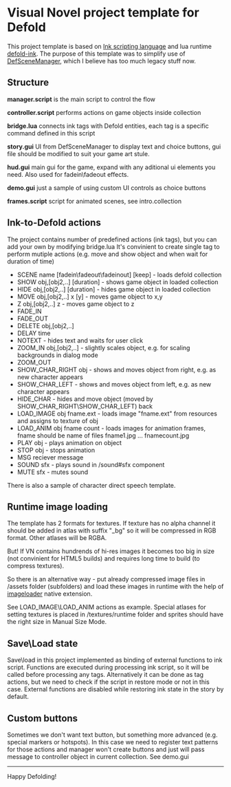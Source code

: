 # Visual Novel project template for Defold

This project template is based on [Ink scripting language](https://www.inklestudios.com/ink/) and lua runtime [defold-ink](https://github.com/abadonna/defold-ink). The purpose of this template was to simplify use of [DefSceneManager](https://github.com/abadonna/DefSceneManager), which I believe has too much legacy stuff now.

## Structure
**manager.script** is the main script to control the flow

**controller.script** performs actions on game objects inside collection

**bridge.lua** connects ink tags with Defold entities, each tag is a specific command defined in this script

**story.gui** UI from DefSceneManager to display text and choice buttons, gui file should be modified to suit your game art stule.

**hud.gui** main gui for the game, expand with any aditional ui elements you need. Also used for fadein\fadeout effects.

**demo.gui** just a sample of using custom UI controls as choice buttons

**frames.script** script for animated scenes, see intro.collection

## Ink-to-Defold actions
The project contains number of predefined actions (ink tags), but you can add your own by modifying bridge.lua
It's convinient to create single tag to perform mutiple actions (e.g. move and show object and when wait for duration of time)

* SCENE name [fadein\fadeout\fadeinout] [keep] - loads defold collection
* SHOW obj,[obj2,..] [duration] - shows game object in loaded collection
* HIDE obj,[obj2,..] [duration] - hides game object in loaded collection
* MOVE obj,[obj2,..] x [y] - moves game object to x,y
* Z obj,[obj2,..] z - moves game object to z
* FADE_IN
* FADE_OUT
* DELETE obj,[obj2,..]
* DELAY time
* NOTEXT - hides text and waits for user click
* ZOOM_IN obj,[obj2,..] - slightly scales object, e.g. for scaling backgrounds in dialog mode
* ZOOM_OUT
* SHOW_CHAR_RIGHT obj - shows and moves object from right, e.g. as new character appears
* SHOW_CHAR_LEFT - shows and moves object from left, e.g. as new character appears
* HIDE_CHAR - hides and move object (moved by SHOW_CHAR_RIGHT\SHOW_CHAR_LEFT) back
* LOAD_IMAGE obj fname.ext - loads image "fname.ext" from resources and assigns to texture of obj 
* LOAD_ANIM obj fname count - loads images for animation frames, fname should be name of files fname1.jpg ... fnamecount.jpg 
* PLAY obj - plays animation on object
* STOP obj - stops animation
* MSG reciever message
* SOUND sfx - plays sound in /sound#sfx component
* MUTE sfx - mutes sound

There is also a sample of character direct speech template.


## Runtime image loading
The template has 2 formats for textures. If texture has no alpha channel it should be added in atlas with suffix "\_bg" so it will be compressed in RGB format. Other atlases will be RGBA.

But! If VN contains hundrends of hi-res images it becomes too big in size (not convinient for HTML5 builds) and requires long time to build (to compress textures). 

So there is an alternative way - put already compressed image files in /assets folder (subfolders) and load these images in runtime with the help of [imageloader](https://github.com/Lerg/extension-imageloader) native extension. 

See LOAD_IMAGE\LOAD_ANIM actions as example. Special atlases for setting textures is placed in /textures/runtime folder and sprites should have the right size in Manual Size Mode.


## Save\Load state
Save\load in this project implemented as binding of external functions to ink script. Functions are executed during processing ink script, so it will be called before processing any tags. Alternatively it can be done as tag actions, but we need to check if the script in restore mode or not in this case. External functions are disabled while restoring ink state in the story by default.


## Custom buttons
Sometimes we don't want text button, but something more advanced (e.g. special markers or hotspots). In this case we need to register text patterns for those actions and manager won't create buttons and just will pass message to controller object in current collection. See demo.gui

---

Happy Defolding!